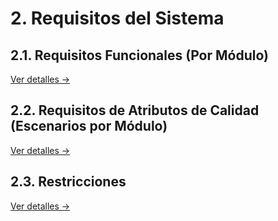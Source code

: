 # 2. Requisitos del Sistema

## 2.1. Requisitos Funcionales (Por Módulo)
[Ver detalles →](2.1/2.1.md)

## 2.2. Requisitos de Atributos de Calidad (Escenarios por Módulo)
[Ver detalles →](2.2/2.2.md)

## 2.3. Restricciones
[Ver detalles →](2.3/2.3.md)